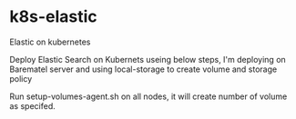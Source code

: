 # k8s-elastic
Elastic on kubernetes

Deploy Elastic Search on Kubernets useing below steps, I'm deploying on Barematel server and using local-storage to create volume and storage policy


Run setup-volumes-agent.sh on all nodes, it will create number of volume as specifed.
